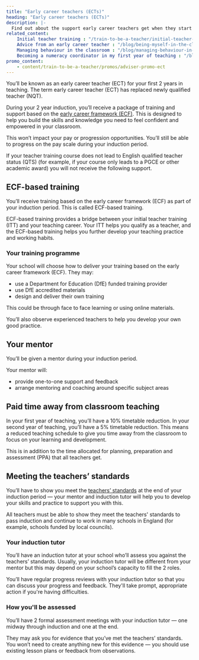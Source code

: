 ```yaml
---
title: "Early career teachers (ECTs)"
heading: "Early career teachers (ECTs)"
description: |-
  Find out about the support early career teachers get when they start teaching, including mentor support and training based on the early career framework (ECF).
related_content:
    Initial teacher training : "/train-to-be-a-teacher/initial-teacher-training"
    Advice from an early career teacher : "/blog/being-myself-in-the-classroom"
    Managing behaviour in the classroom : "/blog/managing-behaviour-in-the-classroom"
    Becoming a numeracy coordinator in my first year of teaching : "/blog/abigails-career-progression-story"
promo_content:
    - content/train-to-be-a-teacher/promos/adviser-promo-ect
---
```


You’ll be known as an early career teacher (ECT) for your first 2 years in teaching. The term early career teacher (ECT) has replaced newly qualified teacher (NQT).

During your 2 year induction, you’ll receive a package of training and support based on the [early career framework (ECF)](https://www.gov.uk/guidance/how-the-early-career-framework-ecf-supports-induction). This is designed to help you build the skills and knowledge you need to feel confident and empowered in your classroom.

This won’t impact your pay or progression opportunities. You’ll still be able to progress on the pay scale during your induction period.

If your teacher training course does not lead to English qualified teacher status (QTS) (for example, if your course only leads to a PGCE or other academic award) you will not receive the following support.

## ECF-based training

You’ll receive training based on the early career framework (ECF) as part of your induction period. This is called ECF-based training.

ECF-based training provides a bridge between your initial teacher training (ITT) and your teaching career. Your ITT helps you qualify as a teacher, and the ECF-based training helps you further develop your teaching practice and working habits.

### Your training programme

Your school will choose how to deliver your training based on the early career framework (ECF). They may:

* use a Department for Education (DfE) funded training provider
* use DfE accredited materials
* design and deliver their own training

This could be through face to face learning or using online materials.

You’ll also observe experienced teachers to help you develop your own good practice.

## Your mentor

You’ll be given a mentor during your induction period.

Your mentor will:

* provide one-to-one support and feedback
* arrange mentoring and coaching around specific subject areas

## Paid time away from classroom teaching

In your first year of teaching, you’ll have a 10% timetable reduction. In your second year of teaching, you’ll have a 5% timetable reduction. This means a reduced teaching schedule to give you time away from the classroom to focus on your learning and development. 

This is in addition to the time allocated for planning, preparation and assessment (PPA) that all teachers get.

## Meeting the teachers’ standards

You’ll have to show you meet the [teachers’ standards](https://www.gov.uk/government/publications/teachers-standards) at the end of your induction period — your mentor and induction tutor will help you to develop your skills and practice to support you with this.

All teachers must be able to show they meet the teachers' standards to pass induction and continue to work in many schools in England (for example, schools funded by local councils).

### Your induction tutor

You’ll have an induction tutor at your school who’ll assess you against the teachers’ standards. Usually, your induction tutor will be different from your mentor but this may depend on your school’s capacity to fill the 2 roles.

You’ll have regular progress reviews with your induction tutor so that you can discuss your progress and feedback. They'll take prompt, appropriate action if you're having difficulties.

### How you'll be assessed

You’ll have 2 formal assessment meetings with your induction tutor — one midway through induction and one at the end.

They may ask you for evidence that you’ve met the teachers’ standards. You won’t need to create anything new for this evidence — you should use existing lesson plans or feedback from observations.
